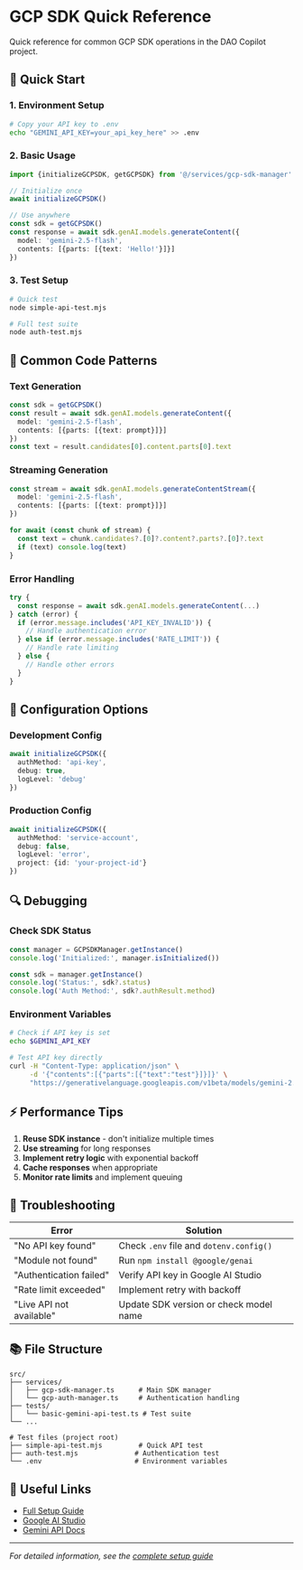 # GCP SDK Quick Reference

Quick reference for common GCP SDK operations in the DAO Copilot project.

## 🚀 Quick Start

### 1. Environment Setup

```bash
# Copy your API key to .env
echo "GEMINI_API_KEY=your_api_key_here" >> .env
```

### 2. Basic Usage

```typescript
import {initializeGCPSDK, getGCPSDK} from '@/services/gcp-sdk-manager'

// Initialize once
await initializeGCPSDK()

// Use anywhere
const sdk = getGCPSDK()
const response = await sdk.genAI.models.generateContent({
  model: 'gemini-2.5-flash',
  contents: [{parts: [{text: 'Hello!'}]}]
})
```

### 3. Test Setup

```bash
# Quick test
node simple-api-test.mjs

# Full test suite
node auth-test.mjs
```

## 📝 Common Code Patterns

### Text Generation

```typescript
const sdk = getGCPSDK()
const result = await sdk.genAI.models.generateContent({
  model: 'gemini-2.5-flash',
  contents: [{parts: [{text: prompt}]}]
})
const text = result.candidates[0].content.parts[0].text
```

### Streaming Generation

```typescript
const stream = await sdk.genAI.models.generateContentStream({
  model: 'gemini-2.5-flash',
  contents: [{parts: [{text: prompt}]}]
})

for await (const chunk of stream) {
  const text = chunk.candidates?.[0]?.content?.parts?.[0]?.text
  if (text) console.log(text)
}
```

### Error Handling

```typescript
try {
  const response = await sdk.genAI.models.generateContent(...)
} catch (error) {
  if (error.message.includes('API_KEY_INVALID')) {
    // Handle authentication error
  } else if (error.message.includes('RATE_LIMIT')) {
    // Handle rate limiting
  } else {
    // Handle other errors
  }
}
```

## 🔧 Configuration Options

### Development Config

```typescript
await initializeGCPSDK({
  authMethod: 'api-key',
  debug: true,
  logLevel: 'debug'
})
```

### Production Config

```typescript
await initializeGCPSDK({
  authMethod: 'service-account',
  debug: false,
  logLevel: 'error',
  project: {id: 'your-project-id'}
})
```

## 🔍 Debugging

### Check SDK Status

```typescript
const manager = GCPSDKManager.getInstance()
console.log('Initialized:', manager.isInitialized())

const sdk = manager.getInstance()
console.log('Status:', sdk?.status)
console.log('Auth Method:', sdk?.authResult.method)
```

### Environment Variables

```bash
# Check if API key is set
echo $GEMINI_API_KEY

# Test API key directly
curl -H "Content-Type: application/json" \
     -d '{"contents":[{"parts":[{"text":"test"}]}]}' \
     "https://generativelanguage.googleapis.com/v1beta/models/gemini-2.5-flash:generateContent?key=$GEMINI_API_KEY"
```

## ⚡ Performance Tips

1. **Reuse SDK instance** - don't initialize multiple times
2. **Use streaming** for long responses
3. **Implement retry logic** with exponential backoff
4. **Cache responses** when appropriate
5. **Monitor rate limits** and implement queuing

## 🚨 Troubleshooting

| Error                    | Solution                                |
| ------------------------ | --------------------------------------- |
| "No API key found"       | Check `.env` file and `dotenv.config()` |
| "Module not found"       | Run `npm install @google/genai`         |
| "Authentication failed"  | Verify API key in Google AI Studio      |
| "Rate limit exceeded"    | Implement retry with backoff            |
| "Live API not available" | Update SDK version or check model name  |

## 📚 File Structure

```
src/
├── services/
│   ├── gcp-sdk-manager.ts      # Main SDK manager
│   └── gcp-auth-manager.ts     # Authentication handling
├── tests/
│   └── basic-gemini-api-test.ts # Test suite
└── ...

# Test files (project root)
├── simple-api-test.mjs         # Quick API test
├── auth-test.mjs              # Authentication test
└── .env                       # Environment variables
```

## 🔗 Useful Links

- [Full Setup Guide](./GCP_SDK_SETUP_GUIDE.md)
- [Google AI Studio](https://aistudio.google.com/app/apikey)
- [Gemini API Docs](https://ai.google.dev/docs)

---

_For detailed information, see the [complete setup guide](./GCP_SDK_SETUP_GUIDE.md)_
